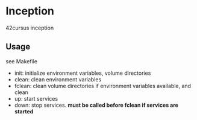 # Inception

42cursus inception

## Usage

see Makefile

- init: initialize environment variables, volume directories
- clean: clean environment variables
- fclean: clean volume directories if environment variables available, and clean
- up: start services
- down: stop services. **must be called before fclean if services are started**
